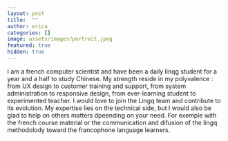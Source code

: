 ```yaml
---
layout: post
title:  ""
author: erica
categories: []
image: assets/images/portrait.jpeg
featured: true
hidden: true
---
```


I am a french computer scientist and have been a daily linqg student for a year and a half to study Chinese. 
My strength reside in my polyvalence : from UX design to customer training and support, from system administration to responsive design, from ever-learning student to experimented teacher.
I would love to join the Lingq team and contribute to its evolution. My expertise lies on the technical side, but I would also be glad to help on others matters dpeending on your need. For exemple with the french course material or the communication and difusion of the lingq methodolody toward the francophone language learners.